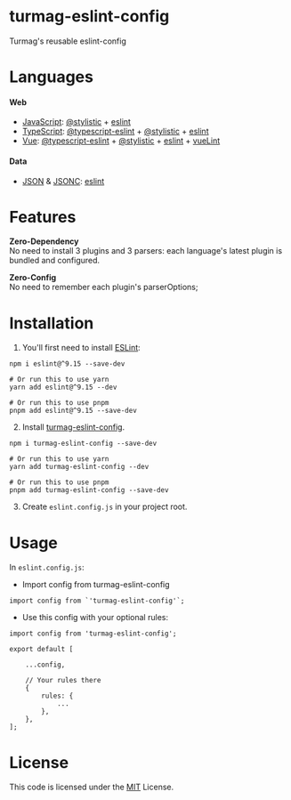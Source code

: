 # turmag-eslint-config

Turmag's reusable eslint-config

# Languages
#### Web #
* [JavaScript](https://developer.mozilla.org/en-US/docs/Web/JavaScript): [@stylistic](https://eslint.style) + [eslint](https://eslint.org)
* [TypeScript](https://www.typescriptlang.org): [@typescript-eslint](https://typescript-eslint.io) + [@stylistic](https://eslint.style) + [eslint](https://eslint.org)
* [Vue](https://vuejs.org): [@typescript-eslint](https://typescript-eslint.io) + [@stylistic](https://eslint.style) + [eslint](https://eslint.org) + [vueLint](https://eslint.vuejs.org)

#### Data #
* [JSON](https://json.org) & [JSONC](https://code.visualstudio.com/docs/languages/json#_json-with-comments): [eslint](https://eslint.org)

# Features
**Zero-Dependency**<br>
No need to install 3 plugins and 3 parsers: each language's latest plugin is bundled and configured.

**Zero-Config**<br>
No need to remember each plugin's parserOptions;

# Installation
1. You'll first need to install [ESLint](https://eslint.org):
```
npm i eslint@^9.15 --save-dev

# Or run this to use yarn
yarn add eslint@^9.15 --dev

# Or run this to use pnpm
pnpm add eslint@^9.15 --save-dev
```

2. Install [turmag-eslint-config](https://www.npmjs.com/package/turmag-eslint-config).

```
npm i turmag-eslint-config --save-dev

# Or run this to use yarn
yarn add turmag-eslint-config --dev

# Or run this to use pnpm
pnpm add turmag-eslint-config --save-dev
```

3. Create `eslint.config.js` in your project root.

# Usage
In `eslint.config.js`:
* Import config from turmag-eslint-config

```
import config from `'turmag-eslint-config'`;
```
* Use this config with your optional rules:

```
import config from 'turmag-eslint-config';

export default [

    ...config,

    // Your rules there
    {
        rules: {
            ...
        },
    },
];
```

# License
This code is licensed under the [MIT](https://github.com/Turmag/turmag-eslint-config/blob/main/LICENSE) License.